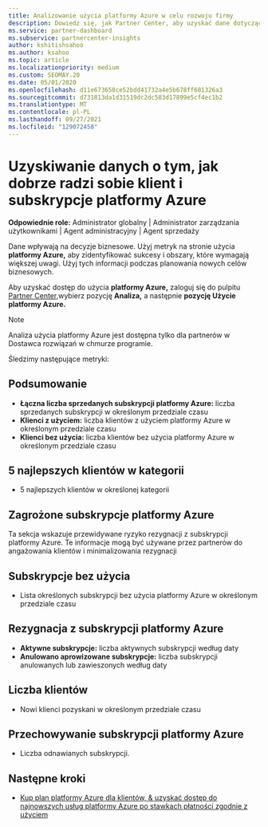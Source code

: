 ```yaml
---
title: Analizowanie użycia platformy Azure w celu rozwoju firmy
description: Dowiedz się, jak Partner Center, aby uzyskać dane dotyczące użycia subskrypcji platformy Azure klientów. Dane obejmują sprzedane, zagrożone i w użyciu subskrypcje.
ms.service: partner-dashboard
ms.subservice: partnercenter-insights
author: kshitishsahoo
ms.author: ksahoo
ms.topic: article
ms.localizationpriority: medium
ms.custom: SEOMAY.20
ms.date: 05/01/2020
ms.openlocfilehash: d11e673658ce52bdd41732a4e5b678ff681326a3
ms.sourcegitcommit: d731813da1d31519dc2dc583d17899e5cf4ec1b2
ms.translationtype: MT
ms.contentlocale: pl-PL
ms.lasthandoff: 09/27/2021
ms.locfileid: "129072458"
---
```

# <a name="get-data-about-how-well-your-customers-and-azure-subscriptions-are-doing"></a>Uzyskiwanie danych o tym, jak dobrze radzi sobie klient i subskrypcje platformy Azure



**Odpowiednie role:** Administrator globalny | Administrator zarządzania użytkownikami | Agent administracyjny | Agent sprzedaży

Dane wpływają na decyzje biznesowe. Użyj metryk na stronie użycia **platformy Azure,** aby zidentyfikować sukcesy i obszary, które wymagają większej uwagi. Użyj tych informacji podczas planowania nowych celów biznesowych.

Aby uzyskać dostęp do użycia **platformy Azure,** zaloguj się do pulpitu [Partner Center,](https://partner.microsoft.com/dashboard)wybierz pozycję **Analiza,** a następnie **pozycję Użycie platformy Azure.**

> [!NOTE]
> Analiza użycia platformy Azure jest dostępna tylko dla partnerów w Dostawca rozwiązań w chmurze programie.

Śledzimy następujące metryki:

## <a name="summary"></a>Podsumowanie

- **Łączna liczba sprzedanych subskrypcji platformy Azure:** liczba sprzedanych subskrypcji w określonym przedziale czasu  
- **Klienci z użyciem:** liczba klientów z użyciem platformy Azure w określonym przedziale czasu  
- **Klienci bez użycia:** liczba klientów bez użycia platformy Azure w określonym przedziale czasu  

## <a name="top-5-customers-in-category"></a>5 najlepszych klientów w kategorii

- 5 najlepszych klientów w określonej kategorii  

## <a name="azure-subscriptions-at-risk"></a>Zagrożone subskrypcje platformy Azure

Ta sekcja wskazuje przewidywane ryzyko rezygnacji z subskrypcji platformy Azure. Te informacje mogą być używane przez partnerów do angażowania klientów i minimalizowania rezygnacji

## <a name="subscriptions-without-usage"></a>Subskrypcje bez użycia

- Lista określonych subskrypcji bez użycia platformy Azure w określonym przedziale czasu  

## <a name="azure-subscription-churn"></a>Rezygnacja z subskrypcji platformy Azure

- **Aktywne subskrypcje:** liczba aktywnych subskrypcji według daty  
- **Anulowano aprowizowane subskrypcje:** liczba subskrypcji anulowanych lub zawieszonych według daty  

## <a name="customer-count"></a>Liczba klientów

- Nowi klienci pozyskani w określonym przedziale czasu  

## <a name="azure-subscription-retention"></a>Przechowywanie subskrypcji platformy Azure

- Liczba odnawianych subskrypcji.

 ## <a name="next-steps"></a>Następne kroki

- [Kup plan platformy Azure dla klientów, & uzyskać dostęp do najnowszych usług platformy Azure po stawkach płatności zgodnie z użyciem](purchase-azure-plan.md)
